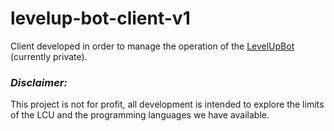 # levelup-bot-client-v1

Client developed in order to manage the operation of the [LevelUpBot](https://github.com/iaaanz/levelup-bot-core-v1) (currently private).


### _Disclaimer:_

This project is not for profit, all development is intended to explore the limits of the LCU and the programming languages we have available.

